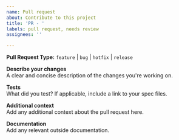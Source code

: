 ```yaml
---
name: Pull request
about: Contribute to this project
title: 'PR - '
labels: pull request, needs review
assignees: ''

---
```


**Pull Request Type:**  `feature` | `bug` | `hotfix` | `release`  

**Describe your changes**  
A clear and concise description of the changes you're working on.  

**Tests**  
What did you test? If applicable, include a link to your spec files.  

**Additional context**  
Add any additional context about the pull request here.  

**Documentation**  
Add any relevant outside documentation.
